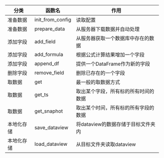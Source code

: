 | 分类       | 函数名           | 作用                                 |
|------------|------------------|--------------------------------------|
| 准备数据   | init_from_config | 读取配置                             |
| 准备数据   | prepare_data     | 从服务器下载数据并自动处理           |
| 添加字段   | add_field        | 从服务器获取一个数据库中存在的数据   |
| 添加字段   | add_formula      | 根据公式计算结果增加一个字段         |
| 添加字段   | append_df        | 提供一个DataFrame作为新的字段        |
| 删除字段   | remove_field     | 删除已存在的一个字段                 |
| 取数据     | get              | 最一般的取数据方式                   |
| 取数据     | get_ts           | 取出某个字段，所有标的所有时间的数据 |
| 取数据     | get_snaphot      | 取出某个时间，所有标的所有字段的数据 |
| 本地化存储 | save_dataview    | 将dataview的数据存储于目标文件夹内   |
| 本地化存储 | load_dataview    | 从目标文件夹读取dataview             |
